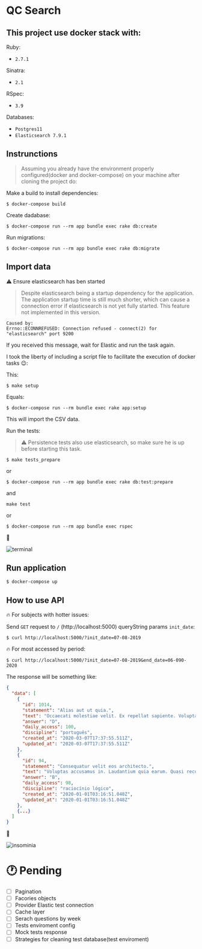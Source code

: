 # QC Search

## This project use docker stack with:

Ruby:

- `2.7.1`

Sinatra:

- `2.1`

RSpec:

- `3.9`

Databases:

- `Postgres11`
- `Elasticsearch 7.9.1`

## Instrunctions

> Assuming you already have the environment properly configured(docker and docker-compose) on your machine after cloning the project do:

Make a build to install dependencies:

```
$ docker-compose build
```

Create dadabase:

```
$ docker-compose run --rm app bundle exec rake db:create
```

Run migrations:

```
$ docker-compose run --rm app bundle exec rake db:migrate
```

## Import data

⚠️ Ensure elasticsearch has ben started

> Despite elasticsearch being a startup dependency for the application. The application startup time is still much shorter, which can cause a connection error if elasticsearch is not yet fully started.
> This feature not implemented in this version.

```
Caused by:
Errno::ECONNREFUSED: Connection refused - connect(2) for "elasticsearch" port 9200
```

If you received this message, wait for Elastic and run the task again.

I took the liberty of including a script file to facilitate the execution of docker tasks 😉:

This:

```
$ make setup
```

Equals:

```
$ docker-compose run --rm bundle exec rake app:setup
```

This will import the CSV data.

Run the tests:

> ⚠️ Persistence tests also use elasticsearch, so make sure he is up before starting this task.

```
$ make tests_prepare
```

or

```
$ docker-compose run --rm app bundle exec rake db:test:prepare
```

and

```
make test
```

or

```
$ docker-compose run --rm app bundle exec rspec
```

🎉

![terminal](https://github.com/aristotelesbr2014/qc_search/blob/master/data/terminal.png)

## Run application

```
$ docker-compose up
```

## How to use API

🔥 For subjects with hotter issues:

Send `GET` request to `/` (http://localhost:5000) queryString params `init_date`:

```
$ curl http://localhost:5000/?init_date=07-08-2019

```

🔥 For most accessed by period:

```
$ curl http://localhost:5000/?init_date=07-08-2019&end_date=06-090-2020
```

The response will be something like:

```json
{
  "data": [
    {
      "id": 1014,
      "statement": "Alias aut ut quia.",
      "text": "Occaecati molestiae velit. Ex repellat sapiente. Voluptatem ullam aut.",
      "answer": "D",
      "daily_access": 100,
      "discipline": "português",
      "created_at": "2020-03-07T17:37:55.511Z",
      "updated_at": "2020-03-07T17:37:55.511Z"
    },
    {
      "id": 94,
      "statement": "Consequatur velit eos architecto.",
      "text": "Voluptas accusamus in. Laudantium quia earum. Quasi recusandae tenetur.",
      "answer": "B",
      "daily_access": 98,
      "discipline": "raciocínio lógico",
      "created_at": "2020-01-01T03:16:51.048Z",
      "updated_at": "2020-01-01T03:16:51.048Z"
    },
    {...}
  ]
}
```

🎉

![insominia](https://github.com/aristotelesbr2014/qc_search/blob/master/data/insominia.png)

# 🕐 Pending

- [ ] Pagination
- [ ] Facories objects
- [ ] Provider Elastic test connection
- [ ] Cache layer
- [ ] Serach questions by week
- [ ] Tests enviroment config
- [ ] Mock tests response
- [ ] Strategies for cleaning test database(test enviroment)
